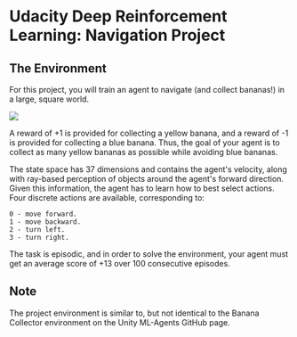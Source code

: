 # Udacity Deep Reinforcement Learning: Navigation Project

## The Environment
For this project, you will train an agent to navigate (and collect bananas!) in a large, square world.

<img src="banana.gif"/>

A reward of +1 is provided for collecting a yellow banana, and a reward of -1 is provided for collecting a blue banana. Thus, the goal of your agent is to collect as many yellow bananas as possible while avoiding blue bananas.

The state space has 37 dimensions and contains the agent's velocity, along with ray-based perception of objects around the agent's forward direction. Given this information, the agent has to learn how to best select actions. Four discrete actions are available, corresponding to:

    0 - move forward.
    1 - move backward.
    2 - turn left.
    3 - turn right.

The task is episodic, and in order to solve the environment, your agent must get an average score of +13 over 100 consecutive episodes.

## Note
The project environment is similar to, but not identical to the Banana Collector environment on the Unity ML-Agents GitHub page.

